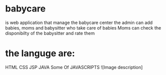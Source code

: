 # babycare
is web application that manage the babycare center 
the admin can add babies, moms and babysitter who take care of babies 
Moms can check the disponibilty of the babysitter and rate them 
# the languge are:
HTML
CSS
JSP
JAVA
Some Of JAVASCRIPTS 
![Image description]
